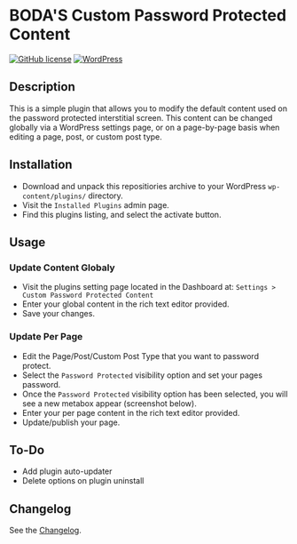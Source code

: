 # BODA'S Custom Password Protected Content
[![GitHub license](https://img.shields.io/badge/license-GPLv2-blue.svg)](https://raw.githubusercontent.com/TGMPA/TGM-Plugin-Activation/develop/LICENSE.md)
[![WordPress](https://img.shields.io/wordpress/v/akismet.svg)](https://wordpress.org/)


## Description

This is a simple plugin that allows you to modify the default content used on the password protected interstitial screen. This content can be changed globally via a WordPress settings page, or on a page-by-page basis when editing a page, post, or custom post type.

## Installation

* Download and unpack this repositiories archive to your WordPress `wp-content/plugins/` directory.
* Visit the `Installed Plugins` admin page.
* Find this plugins listing, and select the activate button.

## Usage

### Update Content Globaly
* Visit the plugins setting page located in the Dashboard at: `Settings > Custom Password Protected Content`
* Enter your global content in the rich text editor provided.
* Save your changes.

### Update Per Page
* Edit the Page/Post/Custom Post Type that you want to password protect.
* Select the `Password Protected` visibility option and set your pages password.
* Once the `Password Protected` visibility option has been selected, you will see a new metabox appear (screenshot below).
* Enter your per page content in the rich text editor provided.
* Update/publish your page.

## To-Do

* Add plugin auto-updater
* Delete options on plugin uninstall

## Changelog

See the [Changelog](CHANGELOG.md).
